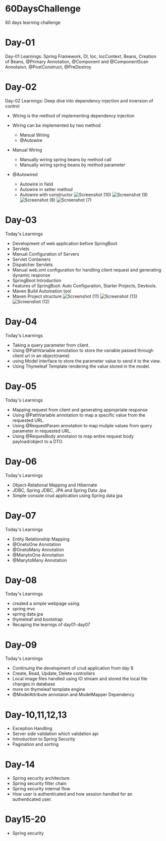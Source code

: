 # 60DaysChallenge
60 days learning challenge 

# Day-01
 Day-01 Learnings: Spring Framework, DI, Ioc, IocContext, Beans, Creation of Beans, @Primary Annotation, @Component and @ComponentScan Annotaion, @PostConstruct, @PreDestroy

# Day-02
 Day-02 Learnings: Deep dive into dependency injection and inversion of control
 - Wiring is the method of implementing dependency injection
 - Wiring can be implemented by two method
    - Manual Wiring
    - @Autowire
 - Manual Wiring
   - Manually wiring spring beans by method call
   - Manually wiring spring beans by method parameter

 - @Autowired
   - Autowire in field
   - Autowire in setter method
   - Autowire with constructor
![Screenshot (10)](https://github.com/Satishlm10/60DaysChallenge/assets/82279173/34c0bb16-8654-49fc-91e9-399f650eea29)
![Screenshot (9)](https://github.com/Satishlm10/60DaysChallenge/assets/82279173/aed2f5f5-2ed1-4076-8d16-a6da245dc640)
![Screenshot (8)](https://github.com/Satishlm10/60DaysChallenge/assets/82279173/0bc77c40-92cb-4c95-8b52-689e4979886f)
![Screenshot (7)](https://github.com/Satishlm10/60DaysChallenge/assets/82279173/d96aab13-b412-4eaa-bf33-7728150f7e5e)

# Day-03
  Today's Learnings

  - Development of web application before SpringBoot
  - Servlets
  - Manual Configuration of Servers
  - Servlet Containers
  - Dispatcher Servlets
  - Manual web.xml configuration for handling client request and generating dynamic response
  - SpringBoot Introduction
  - Features of SpringBoot: Auto Configuration, Starter Projects, Devtools.
  - Maven Build Automation tool
  - Maven Project structure
![Screenshot (11)](https://github.com/Satishlm10/60DaysChallenge/assets/82279173/76a4256c-2259-41e2-acba-f6b6a7d96a53)
![Screenshot (13)](https://github.com/Satishlm10/60DaysChallenge/assets/82279173/15c8305d-c39a-4520-9f8f-f23238d23741)
![Screenshot (12)](https://github.com/Satishlm10/60DaysChallenge/assets/82279173/3348a100-c298-4586-adfe-c3b02cac7b5f)

# Day-04
 Today's Learnings

   - Taking a query parameter from client.
   - Using @PathVariable annotation to store the variable passed through client uri in an object(name)
   - using Model interface to store the parameter value to send it to the view.
   - Using Thymeleaf Template rendering the value stored in the model.
  

# Day-05
  Today's Learnings
   - Mapping request from client and generating appropriate response
   - Using @PathVariable annotation to map a specific value from the requested URL.
   - Using @RequestParam annotation to map muliple values from query parameter in requested URL.
   - Using @RequesBody annotaion to map entire request body payload/object to a DTO. 

# Day-06
  Today's Learnings
   - Object-Relational Mapping and Hibernate
   - JDBC, Spring JDBC, JPA and Spring Data Jpa
   - Simple console crud application using Spring data jpa

 # Day-07
  Today's Learnings
   - Entity Relationship Mapping
   - @OnetoOne Annotation
   - @OnetoMany Annotation
   - @ManytoOne Annotation
   - @ManytoMany Annotation
     
 # Day-08
  Today's Learnings
   - created a simple webpage using:
   - spring mvc
   - spring data jpa
   - thymeleaf and bootstrap
   - Recaping the learnigs of day01-day07

 # Day-09
  Today's Learnings
   - Continuing the development of crud application from day 8
   - Create, Read, Update, Delete controllers
   - Local image files handled using IO stream and stored the local file changes in database
   - more on thymeleaf template engine
   - @ModelAttribute annotaion and ModelMapper Dependency
     
# Day-10,11,12,13
- Exception Handling
- Server side validation which validation api
- Introduction to Spring Security
- Pagination and sorting

# Day-14
- Spring security architecture
- Spring security filter chain
- Spring security internal flow
- How user is authenticated and how session handled for an authenticated user.

# Day15-20
- Spring security


